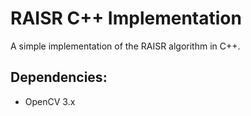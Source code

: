 # RAISR C++ Implementation
A simple implementation of the RAISR algorithm in C++.

## Dependencies:
- OpenCV 3.x
